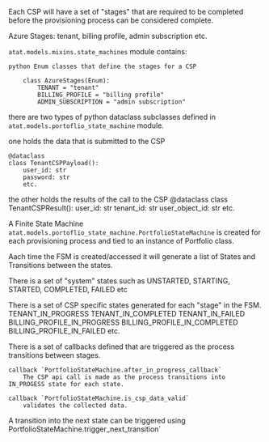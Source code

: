 
Each CSP will have a set of "stages" that are required to be completed before the provisioning process can be considered complete.

Azure Stages:
    tenant,
    billing profile,
    admin subscription
    etc.

`atat.models.mixins.state_machines` module contains:

    python Enum classes that define the stages for a CSP

        class AzureStages(Enum):
            TENANT = "tenant"
            BILLING_PROFILE = "billing profile"
            ADMIN_SUBSCRIPTION = "admin subscription"

there are two types of python dataclass subclasses defined in `atat.models.portoflio_state_machine` module.

one holds the data that is submitted to the CSP

    @dataclass
    class TenantCSPPayload():
        user_id: str
        password: str
        etc.

the other holds the results of the call to the CSP
    @dataclass
    class TenantCSPResult():
        user_id: str
        tenant_id: str
        user_object_id: str
        etc.

A Finite State Machine `atat.models.portoflio_state_machine.PortfolioStateMachine` is created for each provisioning process and tied to an instance of Portfolio class.

Aach time the FSM is created/accessed it will generate a list of States and Transitions between the states.

There is a set of "system" states such as UNSTARTED, STARTING, STARTED, COMPLETED, FAILED etc

There is a set of CSP specific states generated for each "stage" in the FSM.
    TENANT_IN_PROGRESS
    TENANT_IN_COMPLETED
    TENANT_IN_FAILED
    BILLING_PROFILE_IN_PROGRESS
    BILLING_PROFILE_IN_COMPLETED
    BILLING_PROFILE_IN_FAILED
    etc.

There is a set of callbacks defined that are triggered as the process transitions between stages.

    callback `PortfolioStateMachine.after_in_progress_callback`
        The CSP api call is made as the process transitions into IN_PROGESS state for each state.

    callback `PortfolioStateMachine.is_csp_data_valid`
        validates the collected data.

A transition into the next state can be triggered using PortfolioStateMachine.trigger_next_transition`










